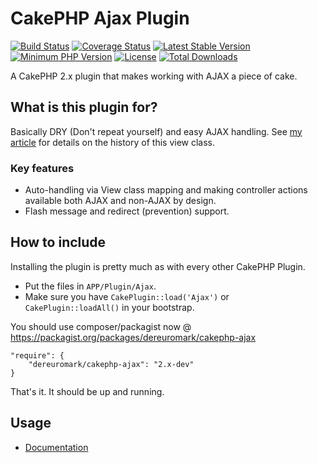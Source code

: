 # CakePHP Ajax Plugin
[![Build Status](https://api.travis-ci.org/dereuromark/cakephp-ajax.svg?branch=2.x)](https://travis-ci.org/dereuromark/cakephp-ajax)
[![Coverage Status](https://coveralls.io/repos/dereuromark/cakephp-ajax/badge.png?branch=2.x)](https://coveralls.io/r/dereuromark/cakephp-ajax)
[![Latest Stable Version](https://poser.pugx.org/dereuromark/cakephp-ajax/v/stable.png)](https://packagist.org/packages/dereuromark/cakephp-ajax)
[![Minimum PHP Version](http://img.shields.io/badge/php-%3E%3D%205.4-8892BF.svg)](https://php.net/)
[![License](https://poser.pugx.org/dereuromark/cakephp-ajax/license.png)](https://packagist.org/packages/dereuromark/cakephp-ajax)
[![Total Downloads](https://poser.pugx.org/dereuromark/cakephp-ajax/d/total.png)](https://packagist.org/packages/dereuromark/cakephp-ajax)

A CakePHP 2.x plugin that makes working with AJAX a piece of cake.

## What is this plugin for?
Basically DRY (Don't repeat yourself) and easy AJAX handling.
See  [my article](http://www.dereuromark.de/2014/01/09/ajax-and-cakephp/) for details on the history of this view class.

### Key features
- Auto-handling via View class mapping and making controller actions available both AJAX and non-AJAX by design.
- Flash message and redirect (prevention) support.

## How to include
Installing the plugin is pretty much as with every other CakePHP Plugin.

* Put the files in `APP/Plugin/Ajax`.
* Make sure you have `CakePlugin::load('Ajax')` or `CakePlugin::loadAll()` in your bootstrap.

You should use composer/packagist now @ https://packagist.org/packages/dereuromark/cakephp-ajax

```
"require": {
	"dereuromark/cakephp-ajax": "2.x-dev"
}
```

That's it. It should be up and running.

## Usage
- [Documentation](Docs/README.md)

